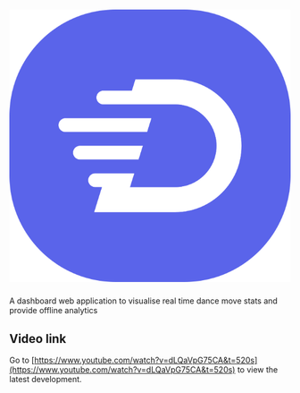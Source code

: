 # ![DanceDance](DanceOnLogo.svg?raw=true "DanceDance")


A dashboard web application to visualise real time dance move stats and provide offline analytics

## Video link
Go to [https://www.youtube.com/watch?v=dLQaVpG75CA&t=520s](https://www.youtube.com/watch?v=dLQaVpG75CA&t=520s) to view the latest development.
